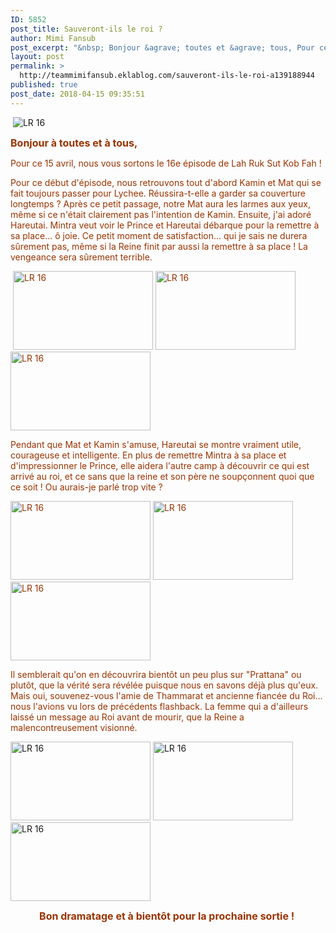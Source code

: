```yaml
---
ID: 5852
post_title: Sauveront-ils le roi ?
author: Mimi Fansub
post_excerpt: "&nbsp; Bonjour &agrave; toutes et &agrave; tous, Pour ce 15 avril, nous vous sortons le 16e &eacute;pisode de Lah Ruk Sut Kob Fah !&nbsp; Pour ce d&eacute;but d'&eacute;pisode, nous retrouvons&nbsp;tout d'abord Kamin et Mat qui se fait toujours passer pour Lychee. R&eacute;ussira-t-elle a garder sa couverture longtemps ? Apr&egrave;s ce petit passage,..."
layout: post
permalink: >
  http://teammimifansub.eklablog.com/sauveront-ils-le-roi-a139188944
published: true
post_date: 2018-04-15 09:35:51
---
```

<p>&nbsp;<img src="https://united-subs.dearclouds.com/wp-content/uploads/2018/05/7fa11371a3ccd3fd61c98955934a240a.jpg" alt="LR 16"/></p>
<p><span style="font-size: 12pt;"><strong><span style="color: #993300;">Bonjour &agrave; toutes et &agrave; tous, </span></strong></span></p>
<p><span style="color: #993300;">Pour ce 15 avril, nous vous sortons le 16e &eacute;pisode de Lah Ruk Sut Kob Fah !&nbsp;</span></p>
<p><span style="color: #993300;">Pour ce d&eacute;but d'&eacute;pisode, nous retrouvons&nbsp;tout d'abord Kamin et Mat qui se fait toujours passer pour Lychee. R&eacute;ussira-t-elle a garder sa couverture longtemps ? Apr&egrave;s ce petit passage, notre Mat aura les larmes aux yeux, m&ecirc;me si ce n'&eacute;tait clairement pas l'intention de Kamin.&nbsp;Ensuite, j'ai ador&eacute; Hareutai. Mintra veut voir le Prince et Hareutai d&eacute;barque pour la remettre &agrave; sa place... &ocirc; joie. Ce petit moment de satisfaction... qui je sais ne durera s&ucirc;rement pas, m&ecirc;me si la Reine finit par aussi la remettre &agrave; sa place ! La vengeance sera s&ucirc;rement terrible.&nbsp;</span></p>
<p><span style="color: #993300;">&nbsp;<img src="http://ekladata.com/F_rWOcuu1DeIplcHFJl2C2T5zLY@224x126.gif" alt="LR 16" width="224" height="126"/>&nbsp;<img src="http://ekladata.com/4PhpJwZoPwkPndUom2xC1zNf7xg@224x126.gif" alt="LR 16" width="224" height="126"/>&nbsp;<img src="http://ekladata.com/qFgyoc5Jp2qY3wCLmUEdURNju5k@224x126.gif" alt="LR 16" width="224" height="126"/></span></p>
<p><span style="color: #993300;">Pendant que Mat et Kamin s'amuse, Hareutai se montre vraiment utile, courageuse et intelligente. En plus de remettre Mintra &agrave; sa place et d'impressionner le Prince, elle aidera l'autre camp &agrave; d&eacute;couvrir ce qui est arriv&eacute; au roi, et ce sans que la reine et son p&egrave;re ne soup&ccedil;onnent quoi que ce soit ! Ou aurais-je parl&eacute; trop vite ?</span></p>
<p><span style="color: #993300;"><img src="http://ekladata.com/wmnqTtuZwrWFOIiUcrEYxp8jxJ8@224x126.gif" alt="LR 16" width="224" height="126"/>&nbsp;<img src="http://ekladata.com/kARMfKO-wvwI1J23iBhlDIp5QSk@224x126.gif" alt="LR 16" width="224" height="126"/>&nbsp;<img src="http://ekladata.com/UlwVSsJM1Fs5LR-GWHhleqa336g@224x126.gif" alt="LR 16" width="224" height="126"/></span></p>
<p><span style="color: #993300;">Il semblerait qu'on en d&eacute;couvrira bient&ocirc;t un peu plus sur "Prattana" ou plut&ocirc;t, que la v&eacute;rit&eacute;&nbsp;sera r&eacute;v&eacute;l&eacute;e puisque nous en savons d&eacute;j&agrave; plus qu'eux. Mais oui, souvenez-vous l'amie de Thammarat et ancienne&nbsp;fianc&eacute;e&nbsp;du Roi... nous l'avions vu lors de pr&eacute;c&eacute;dents flashback. La femme qui a d'ailleurs laiss&eacute; un message au Roi avant de mourir, que la Reine a malencontreusement visionn&eacute;.&nbsp;</span></p>
<p><img src="http://ekladata.com/y7BSbOZd3WfCF7f1U2lAn_Ijd_M@224x126.gif" alt="LR 16" width="224" height="126"/>&nbsp;<img src="http://ekladata.com/Mb2n8728PXMxpGdCnIG8YwUMFXE@224x126.gif" alt="LR 16" width="224" height="126"/>&nbsp;<img src="http://ekladata.com/i5LZZ7aNHK7R396JNWMChIIGDZc@224x126.gif" alt="LR 16" width="224" height="126"/></p>
<p style="text-align: center;"><span style="font-size: 12pt;"><strong><span style="color: #993300;">Bon dramatage et &agrave; bient&ocirc;t pour la prochaine sortie !&nbsp;</span></strong></span></p>
<p style="text-align: center;">&nbsp;</p>